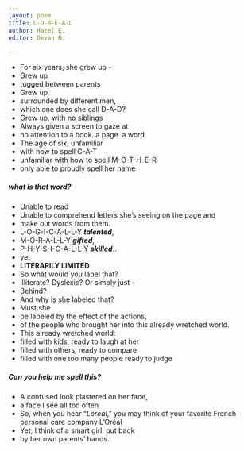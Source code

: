 ```yaml
---
layout: poem
title: L-O-R-E-A-L
author: Hazel E.
editor: Devan N.

---
```

* For six years, she grew up -
* Grew up
* tugged between parents
* Grew up
* surrounded by different men,
* which one does she call D-A-D?
* Grew up, with no siblings
* Always given a screen to gaze at
* no attention to a book. a page. a word.
* The age of six, unfamiliar
* with how to spell C-A-T
* unfamiliar with how to spell M-O-T-H-E-R
* only able to proudly spell her name

##### **what is that word?**

* Unable to read
* Unable to comprehend letters she’s seeing on the page and
* make out words from them.
* L-O-G-I-C-A-L-L-Y **_talented_**,
* M-O-R-A-L-L-Y **_gifted_**,
* P-H-Y-S-I-C-A-L-L-Y **_skilled_**..
* yet
* **LITERARILY LIMITED**
* So what would you label that?
* Illiterate? Dyslexic? Or simply just -
* Behind?
* And why is she labeled that?
* Must she
* be labeled by the effect of the actions,
* of the people who brought her into this already wretched world.
* This already wretched world:
* filled with kids, ready to laugh at her
* filled with others, ready to compare
* filled with one too many people ready to judge

##### **Can you help me spell this?**

* A confused look plastered on her face,
* a face I see all too often
* So, when you hear “_Loreal_,” you may think of your favorite French personal care company L’Oréal
* Yet, I think of a smart girl, put back
* by her own parents’ hands.